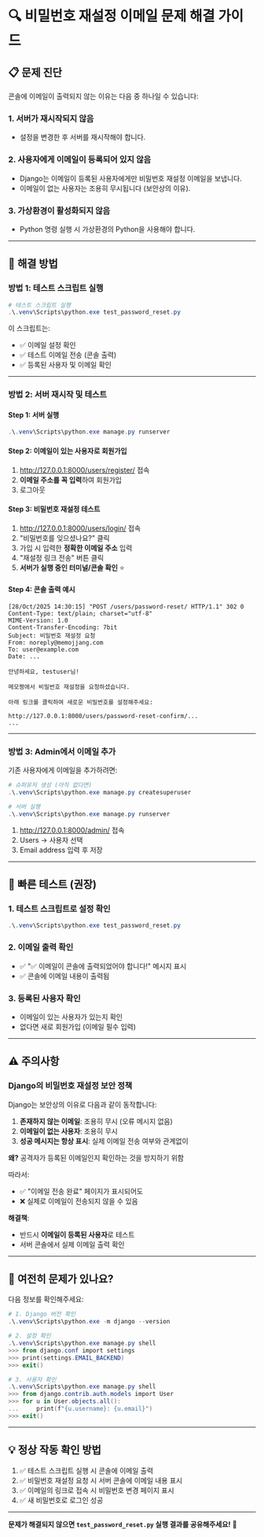 # 🔍 비밀번호 재설정 이메일 문제 해결 가이드

## 📋 문제 진단

콘솔에 이메일이 출력되지 않는 이유는 다음 중 하나일 수 있습니다:

### 1. 서버가 재시작되지 않음
- 설정을 변경한 후 서버를 재시작해야 합니다.

### 2. 사용자에게 이메일이 등록되어 있지 않음
- Django는 이메일이 등록된 사용자에게만 비밀번호 재설정 이메일을 보냅니다.
- 이메일이 없는 사용자는 조용히 무시됩니다 (보안상의 이유).

### 3. 가상환경이 활성화되지 않음
- Python 명령 실행 시 가상환경의 Python을 사용해야 합니다.

---

## 🔧 해결 방법

### 방법 1: 테스트 스크립트 실행

```powershell
# 테스트 스크립트 실행
.\.venv\Scripts\python.exe test_password_reset.py
```

이 스크립트는:
- ✅ 이메일 설정 확인
- ✅ 테스트 이메일 전송 (콘솔 출력)
- ✅ 등록된 사용자 및 이메일 확인

---

### 방법 2: 서버 재시작 및 테스트

#### Step 1: 서버 실행
```powershell
.\.venv\Scripts\python.exe manage.py runserver
```

#### Step 2: 이메일이 있는 사용자로 회원가입
1. http://127.0.0.1:8000/users/register/ 접속
2. **이메일 주소를 꼭 입력**하여 회원가입
3. 로그아웃

#### Step 3: 비밀번호 재설정 테스트
1. http://127.0.0.1:8000/users/login/ 접속
2. "비밀번호를 잊으셨나요?" 클릭
3. 가입 시 입력한 **정확한 이메일 주소** 입력
4. "재설정 링크 전송" 버튼 클릭
5. **서버가 실행 중인 터미널/콘솔 확인** ⭐

#### Step 4: 콘솔 출력 예시
```
[28/Oct/2025 14:30:15] "POST /users/password-reset/ HTTP/1.1" 302 0
Content-Type: text/plain; charset="utf-8"
MIME-Version: 1.0
Content-Transfer-Encoding: 7bit
Subject: 비밀번호 재설정 요청
From: noreply@memojjang.com
To: user@example.com
Date: ...

안녕하세요, testuser님!

메모짱에서 비밀번호 재설정을 요청하셨습니다.

아래 링크를 클릭하여 새로운 비밀번호를 설정해주세요:

http://127.0.0.1:8000/users/password-reset-confirm/...
...
```

---

### 방법 3: Admin에서 이메일 추가

기존 사용자에게 이메일을 추가하려면:

```powershell
# 슈퍼유저 생성 (아직 없다면)
.\.venv\Scripts\python.exe manage.py createsuperuser

# 서버 실행
.\.venv\Scripts\python.exe manage.py runserver
```

1. http://127.0.0.1:8000/admin/ 접속
2. Users → 사용자 선택
3. Email address 입력 후 저장

---

## 🎯 빠른 테스트 (권장)

### 1. 테스트 스크립트로 설정 확인
```powershell
.\.venv\Scripts\python.exe test_password_reset.py
```

### 2. 이메일 출력 확인
- ✅ "✅ 이메일이 콘솔에 출력되었어야 합니다!" 메시지 표시
- ✅ 콘솔에 이메일 내용이 출력됨

### 3. 등록된 사용자 확인
- 이메일이 있는 사용자가 있는지 확인
- 없다면 새로 회원가입 (이메일 필수 입력)

---

## ⚠️ 주의사항

### Django의 비밀번호 재설정 보안 정책

Django는 보안상의 이유로 다음과 같이 동작합니다:

1. **존재하지 않는 이메일**: 조용히 무시 (오류 메시지 없음)
2. **이메일이 없는 사용자**: 조용히 무시
3. **성공 메시지는 항상 표시**: 실제 이메일 전송 여부와 관계없이

**왜?** 공격자가 등록된 이메일인지 확인하는 것을 방지하기 위함

따라서:
- ✅ "이메일 전송 완료" 페이지가 표시되어도
- ❌ 실제로 이메일이 전송되지 않을 수 있음

**해결책**: 
- 반드시 **이메일이 등록된 사용자**로 테스트
- 서버 콘솔에서 실제 이메일 출력 확인

---

## 🐛 여전히 문제가 있나요?

다음 정보를 확인해주세요:

```powershell
# 1. Django 버전 확인
.\.venv\Scripts\python.exe -m django --version

# 2. 설정 확인
.\.venv\Scripts\python.exe manage.py shell
>>> from django.conf import settings
>>> print(settings.EMAIL_BACKEND)
>>> exit()

# 3. 사용자 확인
.\.venv\Scripts\python.exe manage.py shell
>>> from django.contrib.auth.models import User
>>> for u in User.objects.all():
...     print(f"{u.username}: {u.email}")
>>> exit()
```

---

## 💡 정상 작동 확인 방법

1. ✅ 테스트 스크립트 실행 시 콘솔에 이메일 출력
2. ✅ 비밀번호 재설정 요청 시 서버 콘솔에 이메일 내용 표시
3. ✅ 이메일의 링크로 접속 시 비밀번호 변경 페이지 표시
4. ✅ 새 비밀번호로 로그인 성공

---

**문제가 해결되지 않으면 `test_password_reset.py` 실행 결과를 공유해주세요!** 📧
